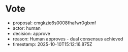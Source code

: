 # Vote
- proposal: cmgkzie6s0008fhafwr0glxmf
- actor: human
- decision: approve
- reason: Human approves - dual consensus achieved
- timestamp: 2025-10-10T15:12:16.875Z
